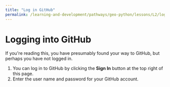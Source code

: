 ```yaml
---
title: "Log in GitHub"
permalink: /learning-and-development/pathways/geo-python/lessons/L2/log-in-GitHub/
---
```



# Logging into GitHub

If you\'re reading this, you have presumably found your way to GitHub,
but perhaps you have not logged in.

1.  You can log in to GitHub by clicking the **Sign In** button at the
    top right of this page.
2.  Enter the user name and password for your GitHub account.
